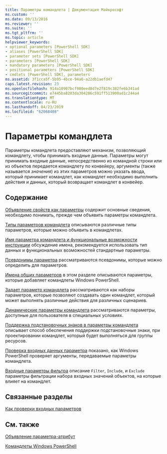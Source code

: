 ```yaml
---
title: Параметры командлета | Документация Майкрософт
ms.custom: ''
ms.date: 09/13/2016
ms.reviewer: ''
ms.suite: ''
ms.tgt_pltfrm: ''
ms.topic: article
helpviewer_keywords:
- optional parameters [PowerShell SDK]
- aliases [PowerShell SDK]
- parameter sets [PowerShell SDK]
- parameters [PowerShell SDK]
- mandatory parameters [PowerShell SDK]
- positional parameters [PowerShell SDK]
- cmdlets [PowerShell SDK], parameters
ms.assetid: 3f1cca5f-5b95-4bce-94a6-a22db1aefd47
caps.latest.revision: 23
ms.openlocfilehash: 914a10907bcf980eed8d7e2f819c382fe6b341ad
ms.sourcegitcommit: e7445ba8203da304286c591ff513900ad1c244a4
ms.translationtype: MT
ms.contentlocale: ru-RU
ms.lasthandoff: 04/23/2019
ms.locfileid: "62068408"
---
```

# <a name="cmdlet-parameters"></a>Параметры командлета

Параметры командлета предоставляют механизм, позволяющий командлету, чтобы принимать входные данные. Параметры могут принимать входные данные, непосредственно из командной строки или из объектов передается командлету по конвейеру, аргументы (также называется *значения*) из этих параметров можно указать ввода, который принимает командлет, как командлет необходимо выполнить действия и данных, который возвращает командлет в конвейер.

## <a name="in-this-section"></a>Содержание

[Объявление свойств как параметры](./declaring-properties-as-parameters.md) содержит основные сведения, необходимо понимать, прежде чем объявить параметры командлета.

[Типы параметров командлета](./types-of-cmdlet-parameters.md) описываются различные типы параметров, которые можно объявить в командлетах.

[Имя параметра командлета и функциональные возможности инструкции](./standard-cmdlet-parameter-names-and-types.md) обсуждение имена, рекомендуется использовать тип данных и функциональных возможностей стандартные параметры.

[Псевдонимы параметра](./parameter-aliases.md) рассматриваются псевдонимы, которые можно определить для параметров.

[Имена общих параметров](./common-parameter-names.md) в этом разделе описываются параметры, которые добавляет командлеты Windows PowerShell.

[Задает параметр командлета](./cmdlet-parameter-sets.md) рассматриваются как наборы параметров, которые позволяют создавать один командлет, который может выполнять различные действия для различных сценариев.

[Динамические параметры командлета](./cmdlet-dynamic-parameters.md) рассматриваются параметры, доступные для пользователя в специальных условиях.

[Поддержка подстановочных знаков в параметры командлета](./supporting-wildcard-characters-in-cmdlet-parameters.md) описывает способ обеспечения поддержки подстановочные знаки, при проектировании командлет, который будет выполняться для группы ресурсов.

[Проверка входных данных параметра](./validating-parameter-input.md) показано, как Windows PowerShell проверяет аргументы, передаваемые параметры командлета.

[Входные параметры фильтра](./input-filter-parameters.md) описание `Filter`, `Include`, и `Exclude` параметры фильтрации набора входных значений объектов, на которые влияет на командлет.

## <a name="related-sections"></a>Связанные разделы

[Как проверки входных параметров](./how-to-validate-parameter-input.md)

## <a name="see-also"></a>См. также

[Объявление параметра-атрибут](./parameter-attribute-declaration.md)

[Командлеты Windows PowerShell](./cmdlet-overview.md)
